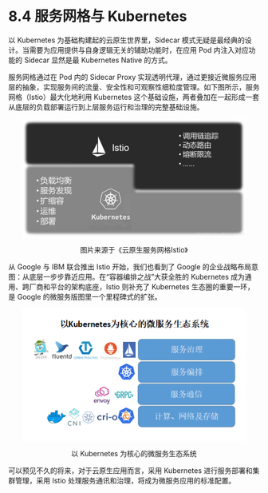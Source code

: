 # 8.4 服务网格与 Kubernetes

以 Kubernetes 为基础构建起的云原生世界里，Sidecar 模式无疑是最经典的设计。当需要为应用提供与自身逻辑无关的辅助功能时，在应用 Pod 内注入对应功能的 Sidecar 显然是最 Kubernetes Native 的方式。

服务网格通过在 Pod 内的 Sidecar Proxy 实现透明代理，通过更接近微服务应用层的抽象，实现服务间的流量、安全性和可观察性细粒度管理。如下图所示，服务网格（Istio）最大化地利用 Kubernetes 这个基础设施，两者叠加在一起形成一套从底层的负载部署运行到上层服务运行和治理的完整基础设施。

<div  align="center">
	<img src="../assets/ServiceMesh-and-Kubernetes.png" width = "450"  align=center />
	<p>图片来源于《云原生服务网格Istio》</p>
</div>

从 Google 与 IBM 联合推出 Istio 开始，我们也看到了 Google 的企业战略布局意图：从底层一步步靠近应用。在“容器编排之战”大获全胜的 Kubernetes 成为通用、跨厂商和平台的架构底座，Istio 则补充了 Kubernetes 生态圈的重要一环，是 Google 的微服务版图里一个里程碑式的扩张。

<div  align="center">
	<img src="../assets/k8s-ecosystem.png" width = "450"  align=center />
	<p>以 Kubernetes 为核心的微服务生态系统</p>
</div>

可以预见不久的将来，对于云原生应用而言，采用 Kubernetes 进行服务部署和集群管理，采用 Istio 处理服务通讯和治理，将成为微服务应用的标准配置。

